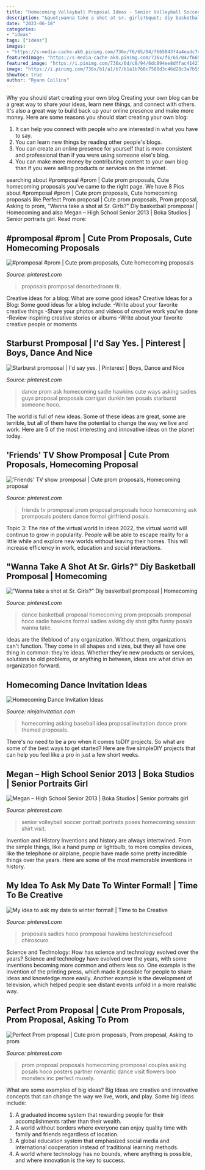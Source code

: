 ```yaml
---
title: "Homecoming Volleyball Proposal Ideas - Senior Volleyball Soccer Portrait Portraits Poses Homecoming Session Shirt Visit"
description: "&quot;wanna take a shot at sr. girls?&quot; diy basketball promposal"
date: "2023-06-18"
categories:
- "ideas"
tags: ["ideas"]
images:
- "https://s-media-cache-ak0.pinimg.com/736x/f6/65/04/f665043f4a4eadc74480b2fd7f54d2e3.jpg"
featuredImage: "https://s-media-cache-ak0.pinimg.com/736x/f6/65/04/f665043f4a4eadc74480b2fd7f54d2e3.jpg"
featured_image: "https://i.pinimg.com/736x/6d/c8/94/6dc894ee8dffac41427d46ba94228201.jpg"
image: "https://i.pinimg.com/736x/b1/a1/b7/b1a1b768c7588d3c46d28c3a7b5593f9--soccer-pics-volleyball-pics.jpg"
ShowToc: true
author: "Ryann Collins"
---
```



Why you should start creating your own blog
Creating your own blog can be a great way to share your ideas, learn new things, and connect with others. It's also a great way to build back up your online presence and make more money. Here are some reasons you should start creating your own blog: 
1. It can help you connect with people who are interested in what you have to say. 
2. You can learn new things by reading other people's blogs. 
3. You can create an online presence for yourself that is more consistent and professional than if you were using someone else's blog. 
4. You can make more money by contributing content to your own blog than if you were selling products or services on the internet.

	

		
searching about #promposal #prom | Cute prom proposals, Cute homecoming proposals you've came to the right page. We have 8 Pics about #promposal #prom | Cute prom proposals, Cute homecoming proposals like Perfect Prom proposal | Cute prom proposals, Prom proposal, Asking to prom, &quot;Wanna take a shot at Sr. Girls?&quot; Diy basketball promposal | Homecoming and also Megan – High School Senior 2013 | Boka Studios | Senior portraits girl. Read more:
		
    
## #promposal #prom | Cute Prom Proposals, Cute Homecoming Proposals

<img loading=lazy src="https://i.pinimg.com/originals/c6/44/d1/c644d10573c155a1226ec846a084c5ce.jpg" onerror="this.onerror=null;this.src='https://tse4.mm.bing.net/th?id=OIP.KFS0QGzrDMLd5jTLh0_JLgHaJ3&amp;pid=15.1';" alt="#promposal #prom | Cute prom proposals, Cute homecoming proposals">

_Source: pinterest.com_

>proposals promposal decorbedroom tk. 

	

Creative ideas for a blog: What are some good ideas?
Creative Ideas for a Blog:
Some good ideas for a blog include: 
-Write about your favorite creative things 
-Share your photos and videos of creative work you’ve done 
-Review inspiring creative stories or albums 
-Write about your favorite creative people or moments

    
## Starburst Promposal | I&#039;d Say Yes. | Pinterest | Boys, Dance And Nice

<img loading=lazy src="https://s-media-cache-ak0.pinimg.com/736x/f6/65/04/f665043f4a4eadc74480b2fd7f54d2e3.jpg" onerror="this.onerror=null;this.src='https://tse4.mm.bing.net/th?id=OIP.21DxAOfZ98UMWpPDgBzB3AHaJ4&amp;pid=15.1';" alt="Starburst promposal | I&#039;d say yes. | Pinterest | Boys, Dance and Nice">

_Source: pinterest.com_

>dance prom ask homecoming sadie hawkins cute ways asking sadies guys proposal proposals corrigan dunkin ten posals starburst someone hoco. 

	

The world is full of new ideas. Some of these ideas are great, some are terrible, but all of them have the potential to change the way we live and work. Here are 5 of the most interesting and innovative ideas on the planet today.

    
## &#039;Friends&#039; TV Show Promposal | Cute Prom Proposals, Homecoming Proposal

<img loading=lazy src="https://i.pinimg.com/736x/6d/c8/94/6dc894ee8dffac41427d46ba94228201.jpg" onerror="this.onerror=null;this.src='https://tse2.mm.bing.net/th?id=OIP.nYO3qaVAeAv7ZeXwbGcgugHaJ2&amp;pid=15.1';" alt="&#039;Friends&#039; TV show promposal | Cute prom proposals, Homecoming proposal">

_Source: pinterest.com_

>friends tv promposal prom proposal proposals hoco homecoming ask promposals posters dance formal girlfriend posals. 

	

Topic 3: The rise of the virtual world
In ideas 2022, the virtual world will continue to grow in popularity. People will be able to escape reality for a little while and explore new worlds without leaving their homes. This will increase efficiency in work, education and social interactions.

    
## &quot;Wanna Take A Shot At Sr. Girls?&quot; Diy Basketball Promposal | Homecoming

<img loading=lazy src="https://i.pinimg.com/736x/2d/5f/fd/2d5ffd8c37d13d64f1fe0d8d24faafec--basketball-prom-proposal-basketball-promposal.jpg" onerror="this.onerror=null;this.src='https://tse2.mm.bing.net/th?id=OIP.X4cFeEERCkUoeZMMgQrYhAHaJ3&amp;pid=15.1';" alt="&quot;Wanna take a shot at Sr. Girls?&quot; Diy basketball promposal | Homecoming">

_Source: pinterest.com_

>dance basketball proposal homecoming prom proposals promposal hoco sadie hawkins formal sadies asking diy shot gifts funny posals wanna take. 

	

Ideas are the lifeblood of any organization. Without them, organizations can't function. They come in all shapes and sizes, but they all have one thing in common: they're ideas. Whether they're new products or services, solutions to old problems, or anything in between, ideas are what drive an organization forward.

    
## Homecoming Dance Invitation Ideas

<img loading=lazy src="https://www.ninjainvitation.com/wp-content/uploads/2019/02/469cab3b82a0363a31d235f1c80f160f_2.jpg" onerror="this.onerror=null;this.src='https://tse1.mm.bing.net/th?id=OIP.kTma-lwzImd7oR-3tkmpngAAAA&amp;pid=15.1';" alt="Homecoming Dance Invitation Ideas">

_Source: ninjainvitation.com_

>homecoming asking baseball idea proposal invitation dance prom themed proposals. 

	

There's no need to be a pro when it comes toDIY projects. So what are some of the best ways to get started? Here are five simpleDIY projects that can help you feel like a pro in just a few short weeks.

    
## Megan – High School Senior 2013 | Boka Studios | Senior Portraits Girl

<img loading=lazy src="https://i.pinimg.com/736x/b1/a1/b7/b1a1b768c7588d3c46d28c3a7b5593f9--soccer-pics-volleyball-pics.jpg" onerror="this.onerror=null;this.src='https://tse4.mm.bing.net/th?id=OIP.oujJOXuse4NVgF82tUJpMwHaLI&amp;pid=15.1';" alt="Megan – High School Senior 2013 | Boka Studios | Senior portraits girl">

_Source: pinterest.com_

>senior volleyball soccer portrait portraits poses homecoming session shirt visit. 

	

Invention and History
Inventions and history are always intertwined. From the simple things, like a hand pump or lightbulb, to more complex devices, like the telephone or airplane, people have made some pretty incredible things over the years. Here are some of the most memorable inventions in history.

    
## My Idea To Ask My Date To Winter Formal! | Time To Be Creative

<img loading=lazy src="https://s-media-cache-ak0.pinimg.com/736x/ac/99/e7/ac99e72b17ddcbaae5e17a723703ea08.jpg" onerror="this.onerror=null;this.src='https://tse1.mm.bing.net/th?id=OIP.yyXcmoDoG0tIKpumBzPahAHaJ3&amp;pid=15.1';" alt="My idea to ask my date to winter formal! | Time to be Creative">

_Source: pinterest.com_

>proposals sadies hoco promposal hawkins bestchinesefood chiroscuro. 

	

Science and Technology: How has science and technology evolved over the years?
Science and technology have evolved over the years, with some inventions becoming more common and others less so. One example is the invention of the printing press, which made it possible for people to share ideas and knowledge more easily. Another example is the development of television, which helped people see distant events unfold in a more realistic way.

    
## Perfect Prom Proposal | Cute Prom Proposals, Prom Proposal, Asking To Prom

<img loading=lazy src="https://i.pinimg.com/originals/63/ef/e3/63efe3518ce3b5ef068f69e03d1e994b.jpg" onerror="this.onerror=null;this.src='https://tse4.mm.bing.net/th?id=OIP.KaOkCEGa0w4BVobKhfGIHwHaLH&amp;pid=15.1';" alt="Perfect Prom proposal | Cute prom proposals, Prom proposal, Asking to prom">

_Source: pinterest.com_

>prom proposal proposals homecoming promposal couples asking posals hoco posters partner romantic dance visit flowers boo monsters inc perfect musely. 

	

What are some examples of big ideas?
Big Ideas are creative and innovative concepts that can change the way we live, work, and play. Some big ideas include: 
1. A graduated income system that rewarding people for their accomplishments rather than their wealth.
2. A world without borders where everyone can enjoy quality time with family and friends regardless of location.
3. A global education system that emphasized social media and international cooperation instead of traditional learning methods.
4. A world where technology has no bounds, where anything is possible, and where innovation is the key to success.

